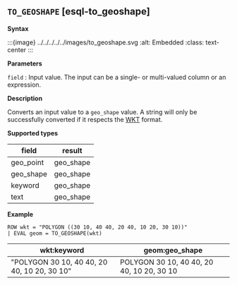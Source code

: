 ## `TO_GEOSHAPE` [esql-to_geoshape]

**Syntax**

:::{image} ../../../../../images/to_geoshape.svg
:alt: Embedded
:class: text-center
:::

**Parameters**

`field`
:   Input value. The input can be a single- or multi-valued column or an expression.

**Description**

Converts an input value to a `geo_shape` value. A string will only be successfully converted if it respects the [WKT](https://en.wikipedia.org/wiki/Well-known_text_representation_of_geometry) format.

**Supported types**

| field | result |
| --- | --- |
| geo_point | geo_shape |
| geo_shape | geo_shape |
| keyword | geo_shape |
| text | geo_shape |

**Example**

```esql
ROW wkt = "POLYGON ((30 10, 40 40, 20 40, 10 20, 30 10))"
| EVAL geom = TO_GEOSHAPE(wkt)
```

| wkt:keyword | geom:geo_shape |
| --- | --- |
| "POLYGON 30 10, 40 40, 20 40, 10 20, 30 10" | POLYGON 30 10, 40 40, 20 40, 10 20, 30 10 |


